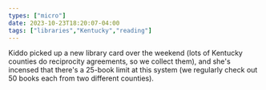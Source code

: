```yaml
---
types: ["micro"]
date: 2023-10-23T18:20:07-04:00
tags: ["libraries","Kentucky","reading"]
---
```

Kiddo picked up a new library card over the weekend (lots of Kentucky counties do reciprocity agreements, so we collect them), and she's incensed that there's a 25-book limit at this system (we regularly check out 50 books each from two different counties).
